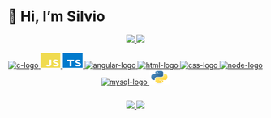 <h1> 👋 Hi, I’m Silvio </h1>

<div align="center">
  <a href="https://github.com/silvio-jr">
  <img height="180em" src="https://github-readme-stats.vercel.app/api?username=silvio-jr&show_icons=true&theme=dracula&include_all_commits=true&count_private=true"/>
  <img height="180em" src="https://github-readme-stats.vercel.app/api/top-langs/?username=silvio-jr&layout=compact&langs_count=7&theme=dracula"/>
</div>
  
<div align="center"><br>
  <img alt="c-logo" height="30" width="40" src="https://cdn.jsdelivr.net/gh/devicons/devicon/icons/c/c-plain.svg"  />
  <img alt="js-logo" height="30" width="40" src="https://raw.githubusercontent.com/devicons/devicon/master/icons/javascript/javascript-plain.svg">
  <img alt="ts-logo" height="30" width="40" src="https://raw.githubusercontent.com/devicons/devicon/master/icons/typescript/typescript-plain.svg">
  <img alt="angular-logo" height="30" width="40" src="https://cdn.jsdelivr.net/gh/devicons/devicon/icons/angularjs/angularjs-plain.svg" />
  <img alt="html-logo" height="30" width="40" src="https://cdn.jsdelivr.net/gh/devicons/devicon/icons/html5/html5-plain.svg">
  <img alt="css-logo" height="30" width="40" src="https://cdn.jsdelivr.net/gh/devicons/devicon/icons/css3/css3-plain.svg">
  <img alt="node-logo" height="30" width="40" src="https://cdn.jsdelivr.net/gh/devicons/devicon/icons/nodejs/nodejs-original.svg" />
  <img alt="mysql-logo" height="30" width="40" src="https://cdn.jsdelivr.net/gh/devicons/devicon/icons/mysql/mysql-original.svg" />
  <img alt="python-logo" height="30" width="40" src="https://raw.githubusercontent.com/devicons/devicon/master/icons/python/python-original.svg">
</div>

   ##
  
<div align="center"> 
  <a href = "mailto:silvio.lima.p.jr@gmail.com"><img src="https://img.shields.io/badge/-Gmail-%23333?style=for-the-badge&logo=gmail&logoColor=red" target="_blank">   </a>
  <a href="https://www.linkedin.com/in/silvio-pereira-256a5521b/" target="_blank"><img src="https://img.shields.io/badge/-LinkedIn-%230077B5?style=for-the-badge&logo=linkedin&logoColor=white" target="_blank"></a> 
</div>
